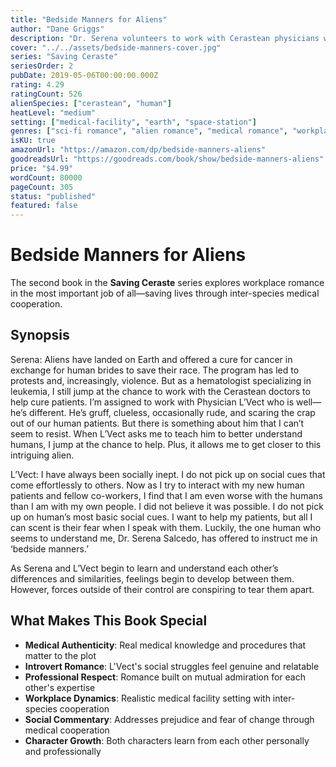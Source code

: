 ```yaml
---
title: "Bedside Manners for Aliens"
author: "Dane Griggs"
description: "Dr. Serena volunteers to work with Cerastean physicians who can cure cancer, but she wasn't prepared for L'Vect—brilliant, awkward, and completely clueless about human patient care. Their professional partnership becomes something much deeper."
cover: "../../assets/bedside-manners-cover.jpg"
series: "Saving Ceraste"
seriesOrder: 2
pubDate: 2019-05-06T00:00:00.000Z
rating: 4.29
ratingCount: 526
alienSpecies: ["cerastean", "human"]
heatLevel: "medium"
setting: ["medical-facility", "earth", "space-station"]
genres: ["sci-fi romance", "alien romance", "medical romance", "workplace-romance"]
isKU: true
amazonUrl: "https://amazon.com/dp/bedside-manners-aliens"
goodreadsUrl: "https://goodreads.com/book/show/bedside-manners-aliens"
price: "$4.99"
wordCount: 80000
pageCount: 305
status: "published"
featured: false
---
```


# Bedside Manners for Aliens

The second book in the **Saving Ceraste** series explores workplace romance in the most important job of all—saving lives through inter-species medical cooperation.

## Synopsis

Serena: Aliens have landed on Earth and offered a cure for cancer in exchange for human brides to save their race. The program has led to protests and, increasingly, violence. But as a hematologist specializing in leukemia, I still jump at the chance to work with the Cerastean doctors to help cure patients. I’m assigned to work with Physician L’Vect who is well—he’s different. He’s gruff, clueless, occasionally rude, and scaring the crap out of our human patients. But there is something about him that I can’t seem to resist. When L’Vect asks me to teach him to better understand humans, I jump at the chance to help. Plus, it allows me to get closer to this intriguing alien.

L’Vect: I have always been socially inept. I do not pick up on social cues that come effortlessly to others. Now as I try to interact with my new human patients and fellow co-workers, I find that I am even worse with the humans than I am with my own people. I did not believe it was possible. I do not pick up on human’s most basic social cues. I want to help my patients, but all I can scent is their fear when I speak with them. Luckily, the one human who seems to understand me, Dr. Serena Salcedo, has offered to instruct me in ‘bedside manners.’

As Serena and L’Vect begin to learn and understand each other’s differences and similarities, feelings begin to develop between them. However, forces outside of their control are conspiring to tear them apart.

## What Makes This Book Special

- **Medical Authenticity**: Real medical knowledge and procedures that matter to the plot
- **Introvert Romance**: L'Vect's social struggles feel genuine and relatable
- **Professional Respect**: Romance built on mutual admiration for each other's expertise
- **Workplace Dynamics**: Realistic medical facility setting with inter-species cooperation
- **Social Commentary**: Addresses prejudice and fear of change through medical cooperation
- **Character Growth**: Both characters learn from each other personally and professionally